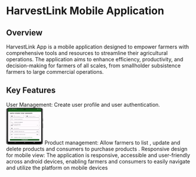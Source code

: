 # HarvestLink Mobile Application

## Overview
HarvestLink App is a mobile application designed to empower farmers with comprehensive tools and resources 
to streamline their agricultural operations. The application aims to enhance efficiency, productivity, 
and decision-making for farmers of all scales, from smallholder subsistence farmers to large commercial 
operations.

## Key Features
User Management: Create user profile and user authentication.
<img src="https://github.com/EvansSese/HarvestLink-App/blob/master/screenshots/register.png" width="100" height="100">
Product management: Allow farmers to list , update and delete products and consumers to purchase products .
Responsive design for mobile view: The application is responsive, accessible and user-friendly across android devices, enabling farmers and consumers to easily navigate and utilize the platform on mobile devices

